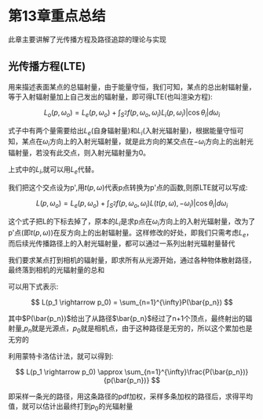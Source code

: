 # 第13章重点总结

此章主要讲解了光传播方程及路径追踪的理论与实现

## 光传播方程(LTE)

用来描述表面某点的总辐射量，由于能量守恒，我们可知，某点的总出射辐射量，等于入射辐射量加上自己发出的辐射量，即可得LTE(也叫渲染方程):

$$
 L_o(p, \omega_o) = L_e(p, \omega_o) + \int_{S^2}f(p, \omega_o,\omega_i)L_i(p,\omega_i)|\cos \theta_i|d\omega_i
$$

式子中有两个量需要给出$L_e$(自身辐射量)和$L_i$(入射光辐射量)，根据能量守恒可知，某点在$\omega_i$方向上的入射光辐射量，就是此方向的某交点在$-\omega_i$方向上的出射光辐射量，若没有此交点，则入射光辐射量为0。

上式中的$L_i$,就可以用$L_e$代替。

我们把这个交点设为p',用$t(p,\omega)$代表p点转换为p'点的函数,则原LTE就可以写成:

$$
 L(p, \omega_o) = L_e(p, \omega_o) + \int_{S^2}f(p, \omega_o,\omega_i)L(t(p, \omega), -\omega_i)|\cos \theta_i|d\omega_i
$$

这个式子把L的下标去掉了，原本的$L_i$是求p点在$\omega_i$方向上的入射光辐射量，改为了p'点(即$t(p, \omega)$)在反方向上的出射辐射量。这样修改的好处，即我们只需考虑$L_e$，而后续光传播路径上的入射光辐射量，都可以通过一系列出射光辐射量替代

我们要求某点打到相机的辐射量，即求所有从光源开始，通过各种物体散射路径，最终落到相机的光辐射量的总和

可以用下式表示:

$$
L(p_1 \rightarrow p_0) = \sum_{n=1}^{\infty}P(\bar{p_n})
$$

其中$P(\bar{p_n})$给出了从路径$\bar{p_n}$经过了n+1个顶点，最终射出的辐射量,$p_n$就是光源点，$p_0$就是相机点，由于这种路径是无穷的，所以这个累加也是无穷的

利用蒙特卡洛估计法，就可以得到:

$$
L(p_1 \rightarrow p_0) \approx \sum_{n=1}^{\infty}\frac{P(\bar{p_n})}{p(\bar{p_n})}
$$

即采样一条光的路径，用这条路径的pdf加权，采样多条加权的路径后，求得平均值，就可以估计出最终打到$p_0$的光辐射量